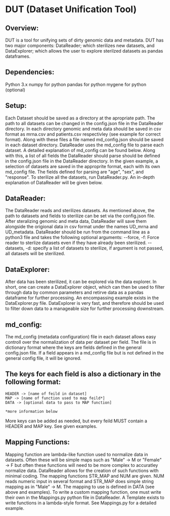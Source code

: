 # DUT (Dataset Unification Tool)

## Overview:

DUT is a tool for unifying sets of dirty genomic data and metadata. DUT has two major components: DataReader; which sterilizes new datasets, and DataExplorer; which allows the user to explore sterilzed datasets as pandas dataframes.

## Dependencies:

Python 3.x
numpy for python
pandas	for python
mygene for python (optional)

## Setup:
Each Dataset should be saved as a directory at the apropriate path. The path to all datasets can be changed in the config.json file in the DataReader directory. In each directory genomic and meta data should be saved in csv format as mrna.csv and patients.csv respectivley (see example for correct format). Along with these files a file named md_config.json should be saved in each dataset directory. DataReader uses the md_config file to parse each dataset. A detailed explanation of md_config can be found below.
Along with this, a list of all fields the DataReader should parse should be defined in the config.json file in the DataReader directory.
In the given example, a selection of datasets are saved in the approprite format, each with its own md_config file. The fields defined for parsing are "age", "sex", and "response". To sterilize all the datasets, run DataReader.py. An in-depth explanation of DataReader will be given below.

## DataReader:
The DataReader reads and sterilizes datasets. As mentioned above, the path to datasets and fields to sterilize can be set via the config.json file. After steralizing genomic and meta data, DataReader will save them alongside the origional data in csv format under the names UD_mrna and UD_metadata. DataReader should be run from the command line as a python3 file and takes the following optional arguments:
--force, -f: Force reader to sterlize datasets even if they have already been sterilized.
--datasets, -d: specify a list of datasets to sterilize, if argument is not passed, all datasets will be sterilized.

## DataExplorer:
After data has been sterilized, it can be explored via the data explorer. In short, one can create a DataExplorer object, which can then be used to filter through data by common parameters and retirve data as a pandas dataframe for further processing. An encompassing example exists in the DataExplorer.py file.
DataExplorer is very fast, and therefore should be used to filter down data to a manageable size for further processing downstream.

## md_config:
The md_config (metadata configuration) file in each dataset allows easy controll over the normalization of data per dataset per field. The file is in dictionary format where the keys are fields defined in the general config.json file. If a field appears in a md_config file but is not defined in the general config file, it will be ignored.

## The keys for each field is also a dictionary in the following format:
	HEADER -> [name of feild in dataset]
	MAP -> [name of function used to map feild*]
	DATA -> [optional data to pass to MAP function]
	
	*more information below

More keys can be added as needed, but every feild MUST contain a HEADER and MAP key. See given examples.

## Mapping Functions:
Mapping function are lambda-like function used to normalize data in datasets. Often these will be simple maps such as "Male" -> M or "Female" -> F but often these functions will need to be more complex to accuratley normalize data. DataReader allows for the creation of such functions with minimal coding.
The mapping functions STR_MAP and NUM are given. NUM reads numeric input in several format and STR_MAP does simple string mapping as in "Male" -> M. The mapping to use is defined in DATA (see above and examples).
To write a custom mapping function, one must write their own in the Mappings.py python file in DataReader. A Template exists to write functions in a lambda-style format. See Mappings.py for a detailed example.


 





